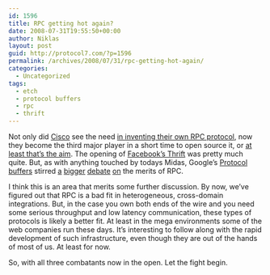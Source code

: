 ```yaml
---
id: 1596
title: RPC getting hot again?
date: 2008-07-31T19:55:50+00:00
author: Niklas
layout: post
guid: http://protocol7.com/?p=1596
permalink: /archives/2008/07/31/rpc-getting-hot-again/
categories:
  - Uncategorized
tags:
  - etch
  - protocol buffers
  - rpc
  - thrift
---
```

<div class='microid-d708a0bfe2b7ddb74f803d85bf83aa092b20ed7e'>
  <p>
    Not only did <a href="http://www.cio.com/article/print/365513">Cisco</a> see the need <a href="http://steve.vinoski.net/blog/2008/05/22/just-what-we-need-another-rpc-package/">in inventing their own RPC protocol</a>, now they become the third major player in a short time to open source it, or <a href="http://incubator.markmail.org/search/?q=#query:list%3Aorg.apache.incubator.general+page:1+mid:xwy6azpdwqp2xa25+state:results">at least that&#8217;s the aim</a>. The opening of <a href="http://incubator.apache.org/thrift/">Facebook&#8217;s Thrift</a> was pretty much quite. But, as with anything touched by todays Midas, Google&#8217;s <a href="http://code.google.com/p/protobuf/">Protocol buffers</a> stirred <a href="http://steve.vinoski.net/blog/2008/07/11/protocol-buffers-no-big-deal/">a</a> <a href="http://www.innoq.com/blog/st/2008/07/google_can_have_stupid_ideas_t.html">bigger</a> <a href="http://steve.vinoski.net/blog/2008/07/13/protocol-buffers-leaky-rpc/">debate</a> <a href="http://blogs.tedneward.com/2008/07/11/So+You+Say+You+Want+To+Kill+XML.aspx">on</a> the merits of RPC.
  </p>
  
  <p>
    I think this is an area that merits some further discussion. By now, we&#8217;ve figured out that RPC is a bad fit in heterogeneous, cross-domain integrations. But, in the case you own both ends of the wire and you need some serious throughput and low latency communication, these types of protocols is likely a better fit. At least in the mega environments some of the web companies run these days. It&#8217;s interesting to follow along with the rapid development of such infrastructure, even though they are out of the hands of most of us. At least for now.
  </p>
  
  <p>
    So, with all three combatants now in the open. Let the fight begin.
  </p>
</div>